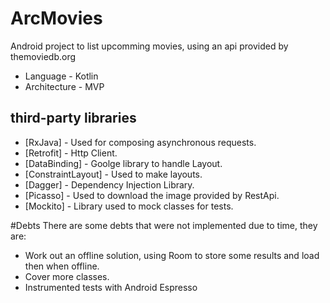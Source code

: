 # ArcMovies
Android project to list upcomming movies, using an api provided by themoviedb.org

* Language - Kotlin
* Architecture - MVP

## third-party libraries

* [RxJava] - Used for composing asynchronous requests.
* [Retrofit] - Http Client.
* [DataBinding] - Goolge library to handle Layout.
* [ConstraintLayout] - Used to make layouts.
* [Dagger] - Dependency Injection Library.
* [Picasso] - Used to download the image provided by RestApi.
* [Mockito] - Library used to mock classes for tests.

#Debts
There are some debts that were not implemented due to time, they are:

* Work out an offline solution, using Room to store some results and load then when offline.
* Cover more classes.
* Instrumented tests with Android Espresso

